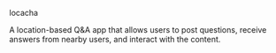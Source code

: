 locacha

A location-based Q&A app that allows users to post questions, receive answers from nearby users, and interact with the content.